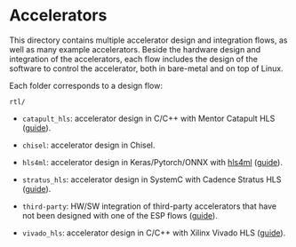 # Accelerators

This directory contains multiple accelerator design and integration
flows, as well as many example accelerators. Beside the hardware
design and integration of the accelerators, each flow includes the
design of the software to control the accelerator, both in bare-metal
and on top of Linux.

Each folder corresponds to a design flow:

`rtl/`
* `catapult_hls`: accelerator design in C/C++ with Mentor Catapult HLS
  ([guide](https://www.esp.cs.columbia.edu/docs/mentor_cpp_acc/)).

* `chisel`: accelerator design in Chisel.

* `hls4ml`: accelerator design in Keras/Pytorch/ONNX with
  [hls4ml](https://fastmachinelearning.org/hls4ml/)
  ([guide](https://www.esp.cs.columbia.edu/docs/hls4ml/)).

* `stratus_hls`: accelerator design in SystemC with Cadence Stratus
  HLS ([guide](https://www.esp.cs.columbia.edu/docs/systemc_acc/)).

* `third-party`: HW/SW integration of third-party accelerators that
  have not been designed with one of the ESP flows
  ([guide](https://www.esp.cs.columbia.edu/docs/thirdparty_acc/)).

* `vivado_hls`: accelerator design in C/C++ with Xilinx Vivado HLS
  ([guide](https://www.esp.cs.columbia.edu/docs/cpp_acc/)).
